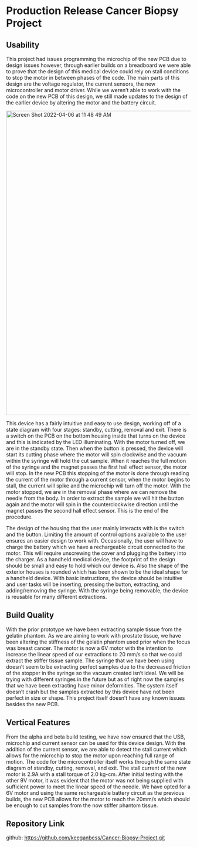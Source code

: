 # Production Release Cancer Biopsy Project

## Usability
This project had issues programming the microchip of the new PCB due to design issues however, through earlier builds on a breadboard we were able to prove that the design of this medical device could rely on stall conditions to stop the motor in between phases of the code. The main parts of this design are the voltage regulator, the current sensors, the new microcontroller and motor driver. While we weren’t able to work with the code on the new PCB of this design, we still made updates to the design of the earlier device by altering the motor and the battery circuit. 

<img width="830" alt="Screen Shot 2022-04-06 at 11 48 49 AM" src="https://user-images.githubusercontent.com/78036141/162015425-8414b08f-2ec1-4128-bad1-e3d22eb71492.png">


This device has a fairly intuitive and easy to use design, working off of a state diagram with four stages: standby, cutting, removal and exit. There is a switch on the PCB on the bottom housing inside that turns on the device and this is indicated by the LED illuminating. With the motor turned off, we are in the standby state. Then when the button is pressed, the device will start its cutting phase where the motor will spin clockwise and the vacuum within the syringe will hold the cut sample. When it reaches the full motion of the syringe and the magnet passes the first hall effect sensor, the motor will stop. In the new PCB this stopping of the motor is done through reading the current of the motor through a current sensor, when the motor begins to stall, the current will spike and the microchip will turn off the motor. With the motor stopped, we are in the removal phase where we can remove the needle from the body. In order to extract the sample we will hit the button again and the motor will spin in the counterclockwise direction until the magnet passes the second hall effect sensor. This is the end of the procedure. 

The design of the housing that the user mainly interacts with is the switch and the button. Limiting the amount of control options available to the user ensures an easier design to work with. Occasionally, the user will have to charge the battery which we have a rechargeable circuit connected to the motor. This will require unscrewing the cover and plugging the battery into the charger.  As a handheld medical device, the footprint of the design should be small and easy to hold which our device is. Also the shape of the exterior houses is rounded which has been shown to be the ideal shape for a handheld device. With basic instructions, the device should be intuitive and user tasks will be inserting, pressing the button, extracting, and adding/removing the syringe. With the syringe being removable, the device is reusable for many different extractions.

## Build Quality
With the prior prototype we have been extracting sample tissue from the gelatin phantom. As we are aiming to work with prostate tissue, we have been altering the stiffness of the gelatin phantom used prior when the focus was breast cancer. The motor is now a 6V motor with the intention to increase the linear speed of our extractions to 20 mm/s so that we could extract the stiffer tissue sample. The syringe that we have been using doesn’t seem to be extracting perfect samples due to the decreased friction of the stopper in the syringe so the vacuum created isn’t ideal. We will be trying with different syringes in the future but as of right now the samples that we have been extracting have minor deformities. The system itself doesn’t crash but the samples extracted by this device have not been perfect in size or shape. 
	This project itself doesn’t have any known issues besides the new PCB.



## Vertical Features

From the alpha and beta build testing, we have now ensured that the USB, microchip and current sensor can be used for this device design. With the addition of the current sensor, we are able to detect the stall current which allows for the microchip to stop the motor upon reaching full range of motion. 
The code for the microcontroller itself works through the same state diagram of standby, cutting, removal, and exit. The stall current of the new motor is 2.9A with a stall torque of 2.0 kg-cm. After initial testing with the other 9V motor, it was evident that the motor was not being supplied with sufficient power to meet the linear speed of the needle. We have opted for a 6V motor and using the same rechargeable battery circuit as the previous builds, the new PCB allows for the motor to reach the 20mm/s which should be enough to cut samples from the now stiffer phantom tissue.

## Repository Link
github: https://github.com/keeganbess/Cancer-Biopsy-Project.git

